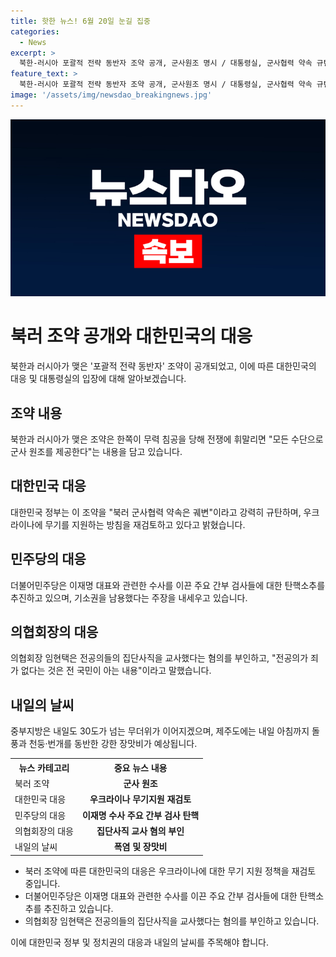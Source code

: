 ```yaml
---
title: 핫한 뉴스! 6월 20일 눈길 집중
categories:
  - News
excerpt: >
  북한-러시아 포괄적 전략 동반자 조약 공개, 군사원조 명시 / 대통령실, 군사협력 약속 규탄하며 우크라 지원 재검토 / 이재명 수사 주요 간부 검사들 탄핵 추진 / 전공의 집단사직 교사 혐의 부인 / 내일 중부지방 폭염 지속, 제주는 장맛비 예보 / TV 기사문의 및 제보 : 카톡/라인 jebo23
feature_text: >
  북한-러시아 포괄적 전략 동반자 조약 공개, 군사원조 명시 / 대통령실, 군사협력 약속 규탄하며 우크라 지원 재검토 / 이재명 수사 주요 간부 검사들 탄핵 추진 / 전공의 집단사직 교사 혐의 부인 / 내일 중부지방 폭염 지속, 제주는 장맛비 예보 / TV 기사문의 및 제보 : 카톡/라인 jebo23
image: '/assets/img/newsdao_breakingnews.jpg'
---
```


<p><img src="/assets/img/newsdao_breakingnews.jpg" alt="pcversion 속보" /></p>

<h1>북러 조약 공개와 대한민국의 대응</h1>

<p data-ke-size="size16">북한과 러시아가 맺은 '포괄적 전략 동반자' 조약이 공개되었고, 이에 따른 대한민국의 대응 및 대통령실의 입장에 대해 알아보겠습니다.</p>

<h2 data-ke-size="size26">조약 내용</h2>

<p data-ke-size="size16">북한과 러시아가 맺은 조약은 한쪽이 무력 침공을 당해 전쟁에 휘말리면 "모든 수단으로 군사 원조를 제공한다"는 내용을 담고 있습니다.</p>

<h2 data-ke-size="size26">대한민국 대응</h2>

<p data-ke-size="size16">대한민국 정부는 이 조약을 "북러 군사협력 약속은 궤변"이라고 강력히 규탄하며, 우크라이나에 무기를 지원하는 방침을 재검토하고 있다고 밝혔습니다.</p>

<h2 data-ke-size="size26">민주당의 대응</h2>

<p data-ke-size="size16">더불어민주당은 이재명 대표와 관련한 수사를 이끈 주요 간부 검사들에 대한 탄핵소추를 추진하고 있으며, 기소권을 남용했다는 주장을 내세우고 있습니다.</p>

<h2 data-ke-size="size26">의협회장의 대응</h2>

<p data-ke-size="size16">의협회장 임현택은 전공의들의 집단사직을 교사했다는 혐의를 부인하고, "전공의가 죄가 없다는 것은 전 국민이 아는 내용"이라고 말했습니다.</p>

<h2 data-ke-size="size26">내일의 날씨</h2>

<p data-ke-size="size16">중부지방은 내일도 30도가 넘는 무더위가 이어지겠으며, 제주도에는 내일 아침까지 돌풍과 천둥·번개를 동반한 강한 장맛비가 예상됩니다.</p>

<table>
  <tr>
    <th>뉴스 카테고리</th>
    <th>중요 뉴스 내용</th>
  </tr>
  <tr>
    <td>북러 조약</td>
    <td style="text-align: center; height: 17px;"><b>군사 원조</b></td>
  </tr>
  <tr>
    <td>대한민국 대응</td>
    <td style="text-align: center; height: 17px;"><b>우크라이나 무기지원 재검토</b></td>
  </tr>
  <tr>
    <td>민주당의 대응</td>
    <td style="text-align: center; height: 17px;"><b>이재명 수사 주요 간부 검사 탄핵</b></td>
  </tr>
  <tr>
    <td>의협회장의 대응</td>
    <td style="text-align: center; height: 17px;"><b>집단사직 교사 혐의 부인</b></td>
  </tr>
  <tr>
    <td>내일의 날씨</td>
    <td style="text-align: center; height: 17px;"><b>폭염 및 장맛비</b></td>
  </tr>
</table>

<ul>
  <li>북러 조약에 따른 대한민국의 대응은 우크라이나에 대한 무기 지원 정책을 재검토 중입니다.</li>
  <li>더불어민주당은 이재명 대표와 관련한 수사를 이끈 주요 간부 검사들에 대한 탄핵소추를 추진하고 있습니다.</li>
  <li>의협회장 임현택은 전공의들의 집단사직을 교사했다는 혐의를 부인하고 있습니다.</li>
</ul>

<p data-ke-size="size16">이에 대한민국 정부 및 정치권의 대응과 내일의 날씨를 주목해야 합니다.</p>

<p data-ke-size="size16">&nbsp;</p>

